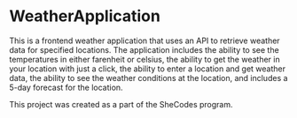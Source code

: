 # WeatherApplication
 This is a frontend weather application that uses an API to retrieve weather data for specified locations. The application includes the ability to see the temperatures in either farenheit or celsius, the ability to get the weather in your location with just a click, the ability to enter a location and get weather data, the ability to see the weather conditions at the location, and includes a 5-day forecast for the location.
 
This project was created as a part of the SheCodes program.
